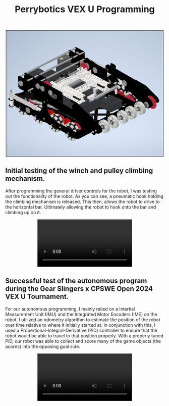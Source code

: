 <div id="top"></div>
<h1 align="center">Perrybotics VEX U Programming</h1>
<br />
<div align="center">

</p>
<img src="images\robotCAD(1).png?" width="500" height="400">
</div>

## Initial testing of the winch and pulley climbing mechanism. 

After programming the general driver controls for the robot, I was testing out the functionality of the robot. As you can see, a pneumatic hook holding the climbing mechanism is released. This then, allows the robot to drive to the horizontal bar. Ultimately allowing the robot to hook onto the bar and climbing up on it. 

<div align="center">
  <video src=https://github.com/user-attachments/assets/479823b1-d0ff-4a1f-93ef-812c9807be44 />
</div>

## Successful test of the autonomous program during the Gear Slingers x CPSWE Open 2024 VEX U Tournament.

For our autonomous programming, I mainly relied on a Intertial Measurement Unit (IMU) and the Integrated Motor Encoders (IME) on the robot. I utilized an odometry algorithm to estimate the position of the robot over time relative to where it initially started at. In conjunction with this, I used a Propertional-Integral-Derivative (PID) controller to ensure that the robot would be able to travel to that position properly. With a properly tuned PID, our robot was able to collect and score many of the game objects (the acorns) into the opposing goal side. 

<div align="center">
  <video src=https://github.com/user-attachments/assets/6f9d7700-0877-4fe4-a05a-1a1c57b0ee22 />
</div>
